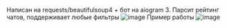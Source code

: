 Написан на requests/beautifulsoup4 + бот на aiogram 3.
Парсит рейтинг чатов, поддерживает любые фильтры
![image](https://user-images.githubusercontent.com/120203324/222223398-f7e2863e-f7aa-4cbd-b25b-9005be82c24d.png)
Пример работы
![image](https://user-images.githubusercontent.com/120203324/222225072-99a87553-77c4-4e1d-81e0-437bfda8e0ad.png)
